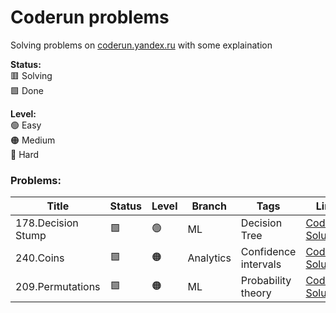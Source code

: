 # Coderun problems
Solving problems on [coderun.yandex.ru](https://coderun.yandex.ru/) with some explaination

**Status:** <br>
🟥 Solving <br>
🟩 Done <br>

**Level:** <br>
🟢 Easy <br>
🟠 Medium <br>
🔴 Hard <br>

### Problems:

| Title                                     | Status | Level   | Branch      | Tags                   | Link                   |
|-------------------------------------------|--------|---------|-------------|------------------------|------------------------|
| 178.Decision Stump                        |   🟩   |    🟢   | ML          | Decision Tree          |[Coderun](https://coderun.yandex.ru/problem/stump?currentPage=1&groups=data-analytics&groups=ml&pageSize=20&search=) [Solution](./ML/178)|
|240.Coins| 🟩 |🟠|Analytics|Confidence intervals|[Coderun](https://coderun.yandex.ru/problem/coins/description?currentPage=2&groups=data-analytics&groups=ml&pageSize=20&search=) [Solution](./Analytics/240/)|
|209.Permutations|🟩|🟠|ML|Probability theory|[Coderun](https://coderun.yandex.ru/problem/permutations/description?currentPage=1&groups=data-analytics&groups=ml&pageSize=20&search=) [Solution](./ML/209/)|